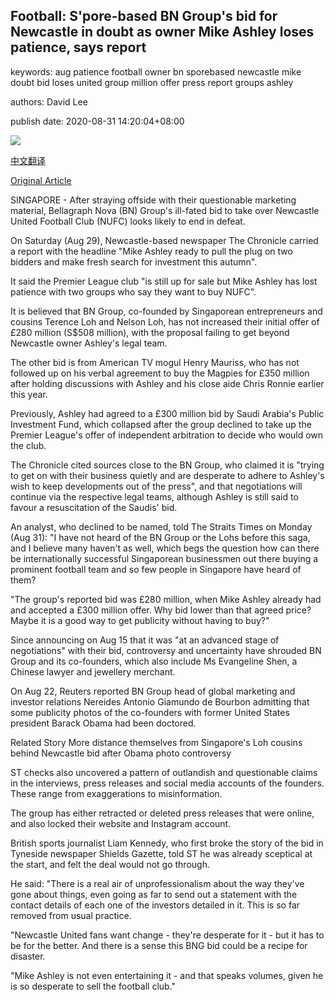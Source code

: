 ## Football: S'pore-based BN Group's bid for Newcastle in doubt as owner Mike Ashley loses patience, says report

keywords: aug patience football owner bn sporebased newcastle mike doubt bid loses united group million offer press report groups ashley

authors: David Lee

publish date: 2020-08-31 14:20:04+08:00

![](https://www.straitstimes.com/sites/default/files/styles/x_large/public/articles/2020/08/31/hzashley0831.jpg?itok=eHLvXh9v)

[中文翻译](Football%3A%20S%27pore-based%20BN%20Group%27s%20bid%20for%20Newcastle%20in%20doubt%20as%20owner%20Mike%20Ashley%20loses%20patience%2C%20says%20report_zh.md)

[Original Article](https://www.straitstimes.com/sport/football/football-bn-groups-bid-for-newcastle-in-doubt-as-owner-mike-ashley-loses-patience)

SINGAPORE - After straying offside with their questionable marketing material, Bellagraph Nova (BN) Group's ill-fated bid to take over Newcastle United Football Club (NUFC) looks likely to end in defeat.

On Saturday (Aug 29), Newcastle-based newspaper The Chronicle carried a report with the headline "Mike Ashley ready to pull the plug on two bidders and make fresh search for investment this autumn".

It said the Premier League club "is still up for sale but Mike Ashley has lost patience with two groups who say they want to buy NUFC".

It is believed that BN Group, co-founded by Singaporean entrepreneurs and cousins Terence Loh and Nelson Loh, has not increased their initial offer of £280 million (S$508 million), with the proposal failing to get beyond Newcastle owner Ashley's legal team.

The other bid is from American TV mogul Henry Mauriss, who has not followed up on his verbal agreement to buy the Magpies for £350 million after holding discussions with Ashley and his close aide Chris Ronnie earlier this year.

Previously, Ashley had agreed to a £300 million bid by Saudi Arabia's Public Investment Fund, which collapsed after the group declined to take up the Premier League's offer of independent arbitration to decide who would own the club.

The Chronicle cited sources close to the BN Group, who claimed it is "trying to get on with their business quietly and are desperate to adhere to Ashley's wish to keep developments out of the press", and that negotiations will continue via the respective legal teams, although Ashley is still said to favour a resuscitation of the Saudis' bid.

An analyst, who declined to be named, told The Straits Times on Monday (Aug 31): "I have not heard of the BN Group or the Lohs before this saga, and I believe many haven't as well, which begs the question how can there be internationally successful Singaporean businessmen out there buying a prominent football team and so few people in Singapore have heard of them?

"The group's reported bid was £280 million, when Mike Ashley already had and accepted a £300 million offer. Why bid lower than that agreed price? Maybe it is a good way to get publicity without having to buy?"

Since announcing on Aug 15 that it was "at an advanced stage of negotiations" with their bid, controversy and uncertainty have shrouded BN Group and its co-founders, which also include Ms Evangeline Shen, a Chinese lawyer and jewellery merchant.

On Aug 22, Reuters reported BN Group head of global marketing and investor relations Nereides Antonio Giamundo de Bourbon admitting that some publicity photos of the co-founders with former United States president Barack Obama had been doctored.

Related Story More distance themselves from Singapore's Loh cousins behind Newcastle bid after Obama photo controversy

ST checks also uncovered a pattern of outlandish and questionable claims in the interviews, press releases and social media accounts of the founders. These range from exaggerations to misinformation.

The group has either retracted or deleted press releases that were online, and also locked their website and Instagram account.

British sports journalist Liam Kennedy, who first broke the story of the bid in Tyneside newspaper Shields Gazette, told ST he was already sceptical at the start, and felt the deal would not go through.

He said: "There is a real air of unprofessionalism about the way they've gone about things, even going as far to send out a statement with the contact details of each one of the investors detailed in it. This is so far removed from usual practice.

"Newcastle United fans want change - they're desperate for it - but it has to be for the better. And there is a sense this BNG bid could be a recipe for disaster.

"Mike Ashley is not even entertaining it - and that speaks volumes, given he is so desperate to sell the football club."